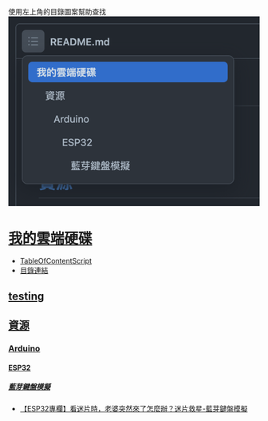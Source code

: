 使用左上角的目錄圖案幫助查找
![screenshot](https://github.com/didthetreefall/Table-of-Content-Resources/blob/main/%E6%88%AA%E5%9C%96%202022-01-30%20%E4%B8%8B%E5%8D%8810.52.09.png)
# [我的雲端硬碟](https://drive.google.com/drive/folders/0AD8qKSrYx_alUk9PVA)
- [TableOfContentScript](https://script.google.com/d/1cR28iG960O3N63pspy4eJa2aZkTo-xfDf5CYsBALKsF7eGEVYQt9wT-0/edit?usp=drivesdk)
- [目錄連結](https://docs.google.com/document/d/1wGiUWIP7Osg_ltAwvaQmcE5d6UFkK5MESmHZKVHb50g/edit?usp=drivesdk)
## [testing](https://drive.google.com/drive/folders/19th6dTDzTiTqOq1LFfH2Vo1Ma79mFg8t)
## [資源](https://drive.google.com/drive/folders/1wI6iueDSGI-d66Vmf6gSt9krDKX-Y8Zv)
### [Arduino](https://drive.google.com/drive/folders/1z0hLL9EYD76CsuMpbJjn_wnIfQU5l0aF)
#### [ESP32](https://drive.google.com/drive/folders/1Rxg-jH6eMzw0dPlJJKEmOHeGG2BbHibr)
##### [藍芽鍵盤模擬](https://drive.google.com/drive/folders/1Vt6nLs-lmyCZIgBBduW8V_eN77vYylZi)
- [【ESP32專欄】看迷片時，老婆突然來了怎麼辦？迷片救星-藍芽鍵盤模擬](https://docs.google.com/document/d/1n77S4Ox7mKsC9Cf0APXgKqEY9wE1BnWtUuGDs7C5CaU/edit?usp=drivesdk)
